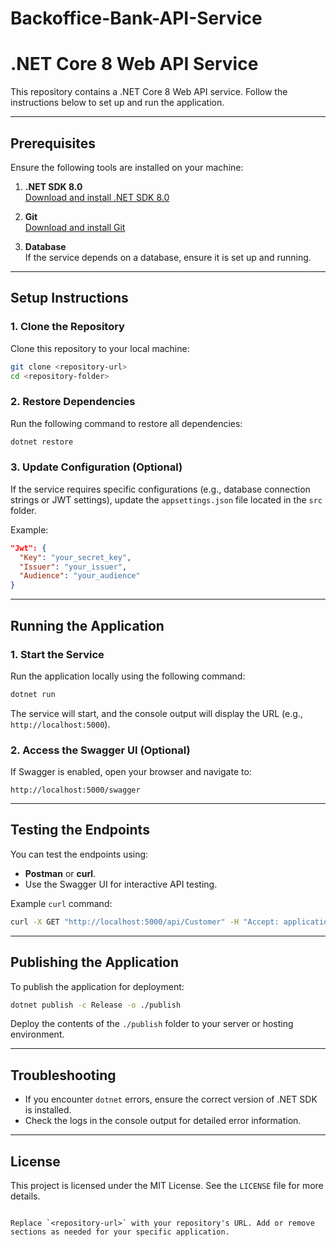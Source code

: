 # Backoffice-Bank-API-Service

# .NET Core 8 Web API Service

This repository contains a .NET Core 8 Web API service. Follow the instructions below to set up and run the application.

---

## Prerequisites

Ensure the following tools are installed on your machine:

1. **.NET SDK 8.0**  
   [Download and install .NET SDK 8.0](https://dotnet.microsoft.com/download)

2. **Git**  
   [Download and install Git](https://git-scm.com/)

3. **Database**  
   If the service depends on a database, ensure it is set up and running.

---

## Setup Instructions

### 1. Clone the Repository
Clone this repository to your local machine:

```bash
git clone <repository-url>
cd <repository-folder>
```

### 2. Restore Dependencies
Run the following command to restore all dependencies:

```bash
dotnet restore
```

### 3. Update Configuration (Optional)
If the service requires specific configurations (e.g., database connection strings or JWT settings), update the `appsettings.json` file located in the `src` folder.

Example:
```json
"Jwt": {
  "Key": "your_secret_key",
  "Issuer": "your_issuer",
  "Audience": "your_audience"
}
```

---

## Running the Application

### 1. Start the Service
Run the application locally using the following command:

```bash
dotnet run
```

The service will start, and the console output will display the URL (e.g., `http://localhost:5000`).

### 2. Access the Swagger UI (Optional)
If Swagger is enabled, open your browser and navigate to:

```
http://localhost:5000/swagger
```

---

## Testing the Endpoints
You can test the endpoints using:
- **Postman** or **curl**.
- Use the Swagger UI for interactive API testing.

Example `curl` command:
```bash
curl -X GET "http://localhost:5000/api/Customer" -H "Accept: application/json"
```

---

## Publishing the Application
To publish the application for deployment:

```bash
dotnet publish -c Release -o ./publish
```

Deploy the contents of the `./publish` folder to your server or hosting environment.

---

## Troubleshooting
- If you encounter `dotnet` errors, ensure the correct version of .NET SDK is installed.
- Check the logs in the console output for detailed error information.

---

## License
This project is licensed under the MIT License. See the `LICENSE` file for more details.
```

Replace `<repository-url>` with your repository's URL. Add or remove sections as needed for your specific application.
